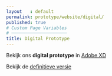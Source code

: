```yaml
---
layout   : default
permalink: prototype/website/digital/
published: true
# Custom Page Variables
# ─────────────────────
title: Digital Prototype
---
```

Bekijk ons **digital prototype** in <a href="https://xd.adobe.com/view/a7128f12-a583-4030-619a-18189661563a-d123/" target="_blank" rel="noopener">Adobe XD</a>

Bekijk de <a href="{{ site.baseurl }}/onepager/" target="_blank" rel="noopener">definitieve versie</a>